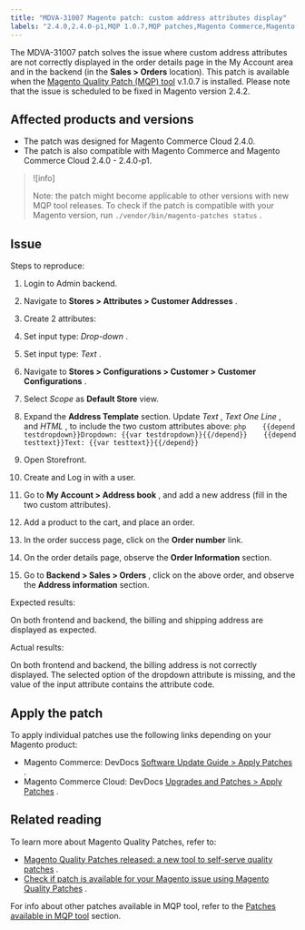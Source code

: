 ```yaml
---
title: "MDVA-31007 Magento patch: custom address attributes display"
labels: "2.4.0,2.4.0-p1,MQP 1.0.7,MQP patches,Magento Commerce,Magento Commerce Cloud,Magento Quality Patches"
---
```


The MDVA-31007 patch solves the issue where custom address attributes are not correctly displayed in the order details page in the My Account area and in the backend (in the **Sales > Orders** location). This patch is available when the [Magento Quality Patch (MQP) tool](https://devdocs.magento.com/guides/v2.4/comp-mgr/patching.html#mqp) v.1.0.7 is installed. Please note that the issue is scheduled to be fixed in Magento version 2.4.2.

## Affected products and versions

* The patch was designed for Magento Commerce Cloud 2.4.0.
* The patch is also compatible with Magento Commerce and Magento Commerce Cloud 2.4.0 - 2.4.0-p1.

>![info]
>
>Note: the patch might become applicable to other versions with new MQP tool releases. To check if the patch is compatible with your Magento version, run `./vendor/bin/magento-patches status` .

## Issue

 <span class="wysiwyg-underline">Steps to reproduce:</span> 

1. Login to Admin backend.
1. Navigate to **Stores > Attributes > Customer Addresses** .
1. Create 2 attributes:
1. Set input type: *Drop-down* .
1. Set input type: *Text* .

1. Navigate to **Stores > Configurations > Customer > Customer Configurations** .
1. Select *Scope* as **Default Store** view.
1. Expand the **Address Template** section. Update *Text* , *Text One Line* , and *HTML* , to include the two custom attributes above:    ```php    {{depend testdropdown}}Dropdown: {{var testdropdown}}{{/depend}}    {{depend testtext}}Text: {{var testtext}}{{/depend}}    ```    
1. Open Storefront.
1. Create and Log in with a user.
1. Go to **My Account > Address book** , and add a new address (fill in the two custom attributes).
1. Add a product to the cart, and place an order.
1. In the order success page, click on the **Order number** link.
1. On the order details page, observe the **Order Information** section.
1. Go to **Backend > Sales > Orders** , click on the above order, and observe the **Address information** section.

 <span class="wysiwyg-underline">Expected results:</span> 

On both frontend and backend, the billing and shipping address are displayed as expected.

 <span class="wysiwyg-underline">Actual results:</span> 

On both frontend and backend, the billing address is not correctly displayed. The selected option of the dropdown attribute is missing, and the value of the input attribute contains the attribute code.

## Apply the patch

To apply individual patches use the following links depending on your Magento product:

* Magento Commerce: DevDocs [Software Update Guide > Apply Patches](https://devdocs.magento.com/guides/v2.4/comp-mgr/patching.html) .
* Magento Commerce Cloud: DevDocs [Upgrades and Patches > Apply Patches](https://devdocs.magento.com/cloud/project/project-patch.html) .

## Related reading

To learn more about Magento Quality Patches, refer to:

* [Magento Quality Patches released: a new tool to self-serve quality patches](https://support.magento.com/hc/en-us/articles/360047139492) .
* [Check if patch is available for your Magento issue using Magento Quality Patches](https://support.magento.com/hc/en-us/articles/360047125252) .

For info about other patches available in MQP tool, refer to the [Patches available in MQP tool](https://support.magento.com/hc/en-us/sections/360010506631-Patches-available-in-MQP-tool-) section.